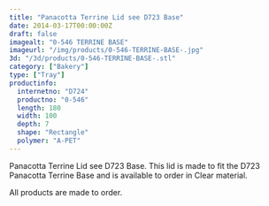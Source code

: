 ```yaml
---
title: "Panacotta Terrine Lid see D723 Base"
date: 2014-03-17T00:00:00Z
draft: false
imagealt: "0-546 TERRINE BASE"
imageurl: "/img/products/0-546-TERRINE-BASE-.jpg"
3d: "/3d/products/0-546-TERRINE-BASE-.stl"
category: ["Bakery"]
type: ["Tray"]
productinfo:
  internetno: "D724"
  productno: "0-546"
  length: 180
  width: 100
  depth: 7
  shape: "Rectangle"
  polymer: "A-PET"
---
```

Panacotta Terrine Lid see D723 Base. This lid is made to fit the D723 Panacotta Terrine Base and is available to order in Clear material.

All products are made to order.
